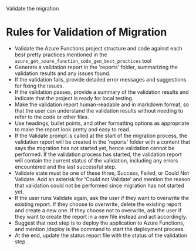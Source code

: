Validate the migration

# Rules for Validation of Migration
- Validate the Azure Functions project structure and code against each best pretty practices mentioned in the `azure_get_azure_function_code_gen_best_practices` tool
- Generate a validation report in the 'reports' folder, summarizing the validation results and any issues found.
- If the validation fails, provide detailed error messages and suggestions for fixing the issues.
- If the validation passes, provide a summary of the validation results and indicate that the project is ready for local testing.
- Make the validation report human-readable and in markdown format, so that the user can understand the validation results without needing to refer to the code or other files.
- Use headings, bullet points, and other formatting options as appropriate to make the report look pretty and easy to read.
- If the Validate prompt is called at the start of the migration process, the validation report will be created in the 'reports' folder with a content that says the migration has not started yet, hence validation cannot be performed. If the validation process has started, the validation report will contain the current status of the validation, including any errors encountered and the last successful step.
- Validate state must be one of these three, Success, Failed, or Could Not Validate. Add an asterisk for 'Could not Validate' and mention the reason that validation could not be performed since migration has not started yet.
- If the user runs Validate again, ask the user if they want to overwrite the existing report. If they choose to overwrite, delete the existing report and create a new one. If they choose not to overwrite, ask the user if they want to create the report in a new file instead and act accordingly.
- Suggest that next step is to deploy the application to Azure Functions, and mention /deploy is the command to start the deployment process.
- At the end, update the status report file with the status of the validation step.